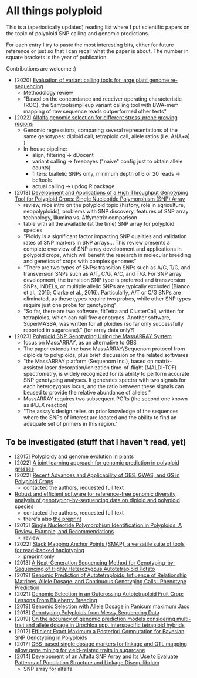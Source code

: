 # All things polyploid

This is a (aperiodically updated) reading list where I put scientific papers on the topic of polyploid SNP calling and genomic predictions. 

For each entry I try to paste the most interesting bits, either for future reference or just so that I can recall what the paper is about. The number in square brackets is the year of publication.

Contributions are welcome :)

* [2020] [Evaluation of variant calling tools for large plant genome re-sequencing](https://bmcbioinformatics.biomedcentral.com/articles/10.1186/s12859-020-03704-1)
  * Methodology review
  * "Based on the concordance and receiver operating characteristic (ROC), the Samtools/mpileup variant calling tool with BWA-mem mapping of raw sequence reads outperformed other tests"
* [2022] [Alfalfa genomic selection for different stress-prone growing regions](https://acsess.onlinelibrary.wiley.com/doi/full/10.1002/tpg2.20264)
  * Genomic regressions, comparing several representations of the same genotypes: diploid call, tetraploid call, allele ratios (i.e. A/(A+a) )
  * In-house pipeline:
  	* align, filtering -> dDocent
  	* variant calling -> freebayes ("naive" config just to obtain allele counts)
 	* filters: biallelic SNPs only, minimum depth of 6 or 20 reads -> bcftools
  	* actual calling -> updog R package
* [2018] [Development and Applications of a High Throughput Genotyping Tool for Polyploid Crops: Single Nucleotide Polymorphism (SNP) Array](https://www.frontiersin.org/articles/10.3389/fpls.2018.00104/full)
	* review, nice intro on the polyploid topic (history, role in agriculture, neopolyploids), problems with SNP discovery, features of SNP array technology, Illumina vs. Affymetrix comparison
	* table with all the available (at the time) SNP array for polyploid species
	* "Ploidy is a significant factor impacting SNP qualities and validation rates of SNP markers in SNP arrays... This review presents a complete overview of SNP array development and applications in polypoid crops, which will benefit the research in molecular breeding and genetics of crops with complex genomes"
	* "There are two types of SNPs: transition SNPs such as A/G, T/C, and transversion SNPs such as A/T, C/G, A/C, and T/G. For SNP array development, the transition SNP type is preferred and transversion SNPs, INDELs, or multiple allelic SNPs are typically excluded (Bianco et al., 2016; Clarke et al., 2016). Particularly, A/T or C/G SNPs are eliminated, as these types require two probes, while other SNP types require just one probe for genotyping"
	* "So far, there are two software, fitTetra and ClusterCall, written for tetraploids, which can call five genotypes. Another software, SuperMASSA, was written for all ploidies (so far only successfully reported in sugarcane)." (for array data only?)
* [2023] [Polyploid SNP Genotyping Using the MassARRAY System](https://link.springer.com/protocol/10.1007/978-1-0716-3024-2_7)
  * focus on MassARRAY, as an alternative to GBS
  * The paper extends the base MassARRAY/Sequenom protocol from diploids to polyploids, plus brief discussion on the related softwares
  * "the MassARRAY platform (Sequenom Inc.), based on matrix-assisted laser desorption/ionization time-of-flight (MALDI-TOF) spectrometry, is widely recognized for its ability to perform accurate SNP genotyping analyses. It generates spectra with two signals for each heterozygous locus, and the ratio between these signals can beused to provide the relative abundance of alleles."
  * MassARRAY requires two subsequent PCRs (the second one known as iPLEX reaction)
  * "The assay’s design relies on prior knowledge of the sequences where the SNPs of interest are located and the ability to find an adequate set of primers in this region."
	
## To be investigated (stuff that I haven't read, yet)

* [2015] [Polyploidy and genome evolution in plants](https://www.sciencedirect.com/science/article/pii/S0959437X15001185?casa_token=LAet5jlt-KgAAAAA:5BZNAFkkq4ij0kGhz4VUzrxhbzfUSY8L9pns29BHQJ_ha9avGT0bkZtCM2xEDevuBgtw_1sh8ns)
* [2022] [A joint learning approach for genomic prediction in polyploid grasses](https://www.nature.com/articles/s41598-022-16417-7)
* [2022] [Recent Advances and Applicability of GBS, GWAS, and GS in Polyploid Crops](https://onlinelibrary.wiley.com/doi/abs/10.1002/9781119745686.ch15)
  * contacted the authors, requested full text
* [Robust and efficient software for reference-free genomic diversity analysis of genotyping-by-sequencing data on diploid and polyploid species](https://onlinelibrary.wiley.com/doi/abs/10.1111/1755-0998.13477)
  * contacted the authors, requested full text
  * there's also [the preprint](https://www.biorxiv.org/content/10.1101/2020.11.28.402131v1.full.pdf)
* [2015] [Single Nucleotide Polymorphism Identification in Polyploids: A Review, Example, and Recommendations](https://www.cell.com/molecular-plant/pdf/S1674-2052(15)00130-6.pdf)
  * review
* [2022] [Stack Mapping Anchor Points (SMAP): a versatile suite of tools for read-backed haplotyping](https://www.biorxiv.org/content/10.1101/2022.03.10.483555v1.abstract)
  * preprint only
* [2013] [A Next-Generation Sequencing Method for Genotyping-by-Sequencing of Highly Heterozygous Autotetraploid Potato](https://journals.plos.org/plosone/article?id=10.1371/journal.pone.0062355)
* [2019] [Genomic Prediction of Autotetraploids; Influence of Relationship Matrices, Allele Dosage, and Continuous Genotyping Calls i Phenotype Prediction](https://www.ncbi.nlm.nih.gov/pmc/articles/PMC6469427/)
* [2021] [Genomic Selection in an Outcrossing Autotetraploid Fruit Crop: Lessons From Blueberry Breeding](https://www.ncbi.nlm.nih.gov/pmc/articles/PMC8236943/)
* [2019] [Genomic Selection with Allele Dosage in Panicum maximum Jacq](https://academic.oup.com/g3journal/article/9/8/2463/6026834?login=false)
* [2018] [Genotyping Polyploids from Messy Sequencing Data](https://www.ncbi.nlm.nih.gov/pmc/articles/PMC6218231/)
* [2019] [On the accuracy of genomic prediction models considering multi-trait and allele dosage in Urochloa spp. interspecific tetraploid hybrids](https://link.springer.com/article/10.1007/s11032-019-1002-7)
* [2012] [Efficient Exact Maximum a Posteriori Computation for Bayesian SNP Genotyping in Polyploids](https://journals.plos.org/plosone/article?id=10.1371/journal.pone.0030906)
* [2017] [GBS-based single dosage markers for linkage and QTL mapping allow gene mining for yield-related traits in sugarcane](https://bmcgenomics.biomedcentral.com/articles/10.1186/s12864-016-3383-x)
* [2014] [Development of an Alfalfa SNP Array and Its Use to Evaluate Patterns of Population Structure and Linkage Disequilibrium](https://journals.plos.org/plosone/article?id=10.1371/journal.pone.0084329)
  * SNP array for alfalfa
